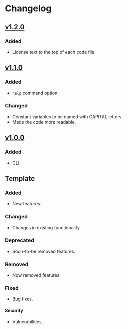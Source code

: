 # Changelog

## [v1.2.0](https://github.com/willtheorangeguy/PyWorkout/releases/tag/v1.2.0)

### Added

- License text to the top of each code file.

## [v1.1.0](https://github.com/willtheorangeguy/PyWorkout/releases/tag/v1.1.0)

### Added

- `help` command option.

### Changed

- Constant variables to be named with CAPITAL letters.
- Made the code more readable.

## [v1.0.0](https://github.com/willtheorangeguy/PyWorkout/releases/tag/v1.0.0)

### Added

- CLI

## Template

### Added

- New features.

### Changed

- Changes in existing functionality.

### Deprecated

- Soon-to-be removed features.

### Removed

- Now removed features.

### Fixed

- Bug fixes.

#### Security

- Vulnerabilities.
